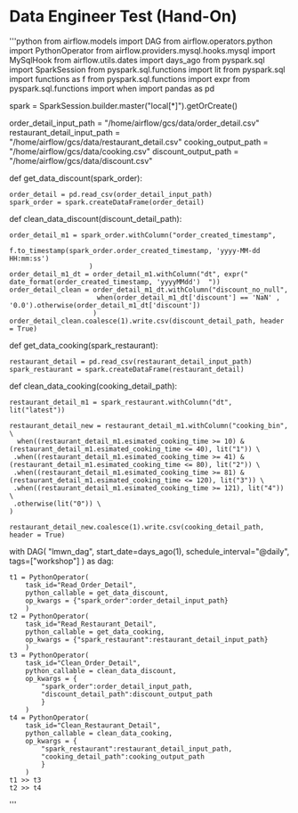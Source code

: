# Data Engineer Test (Hand-On)

'''python
from airflow.models import DAG
from airflow.operators.python import PythonOperator
from airflow.providers.mysql.hooks.mysql import MySqlHook
from airflow.utils.dates import days_ago
from pyspark.sql import SparkSession
from pyspark.sql.functions import lit
from pyspark.sql import functions as f
from pyspark.sql.functions import expr
from pyspark.sql.functions import when
import pandas as pd


spark = SparkSession.builder.master("local[*]").getOrCreate()


order_detail_input_path = "/home/airflow/gcs/data/order_detail.csv"
restaurant_detail_input_path = "/home/airflow/gcs/data/restaurant_detail.csv"
cooking_output_path = "/home/airflow/gcs/data/cooking.csv"
discount_output_path = "/home/airflow/gcs/data/discount.csv"

def get_data_discount(spark_order):

    order_detail = pd.read_csv(order_detail_input_path)
    spark_order = spark.createDataFrame(order_detail) 

def clean_data_discount(discount_detail_path):

    order_detail_m1 = spark_order.withColumn("order_created_timestamp",
                        f.to_timestamp(spark_order.order_created_timestamp, 'yyyy-MM-dd HH:mm:ss')
                        )
    order_detail_m1_dt = order_detail_m1.withColumn("dt", expr(" date_format(order_created_timestamp, 'yyyyMMdd')  "))
    order_detail_clean = order_detail_m1_dt.withColumn("discount_no_null", 
                          when(order_detail_m1_dt['discount'] == 'NaN' , '0.0').otherwise(order_detail_m1_dt['discount'])
                         )
    order_detail_clean.coalesce(1).write.csv(discount_detail_path, header = True)
                                

def get_data_cooking(spark_restaurant):

    restaurant_detail = pd.read_csv(restaurant_detail_input_path)
    spark_restaurant = spark.createDataFrame(restaurant_detail) 


def clean_data_cooking(cooking_detail_path):

    restaurant_detail_m1 = spark_restaurant.withColumn("dt", lit("latest"))

    restaurant_detail_new = restaurant_detail_m1.withColumn("cooking_bin", \
      when((restaurant_detail_m1.esimated_cooking_time >= 10) & (restaurant_detail_m1.esimated_cooking_time <= 40), lit("1")) \
     .when((restaurant_detail_m1.esimated_cooking_time >= 41) & (restaurant_detail_m1.esimated_cooking_time <= 80), lit("2")) \
     .when((restaurant_detail_m1.esimated_cooking_time >= 81) & (restaurant_detail_m1.esimated_cooking_time <= 120), lit("3")) \
     .when((restaurant_detail_m1.esimated_cooking_time >= 121), lit("4")) \
     .otherwise(lit("0")) \
    )

    restaurant_detail_new.coalesce(1).write.csv(cooking_detail_path, header = True)

with DAG(
    "lmwn_dag",
    start_date=days_ago(1),
    schedule_interval="@daily",
    tags=["workshop"]
) as dag:


    t1 = PythonOperator(
        task_id="Read_Order_Detail",
        python_callable = get_data_discount,
        op_kwargs = {"spark_order":order_detail_input_path}
        )
    t2 = PythonOperator(
        task_id="Read_Restaurant_Detail",
        python_callable = get_data_cooking,
        op_kwargs = {"spark_restaurant":restaurant_detail_input_path}
        )
    t3 = PythonOperator(
        task_id="Clean_Order_Detail",
        python_callable = clean_data_discount,
        op_kwargs = {
            "spark_order":order_detail_input_path,
            "discount_detail_path":discount_output_path
            }
        )
    t4 = PythonOperator(
        task_id="Clean_Restaurant_Detail",
        python_callable = clean_data_cooking,
        op_kwargs = {
            "spark_restaurant":restaurant_detail_input_path,
            "cooking_detail_path":cooking_output_path
            }
        )
    t1 >> t3
    t2 >> t4
'''

